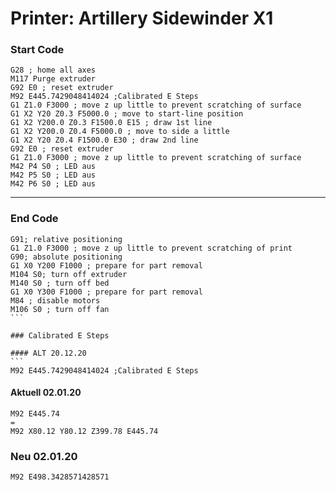 # Printer: Artillery Sidewinder X1

### Start Code 

```
G28 ; home all axes
M117 Purge extruder
G92 E0 ; reset extruder
M92 E445.7429048414024 ;Calibrated E Steps
G1 Z1.0 F3000 ; move z up little to prevent scratching of surface
G1 X2 Y20 Z0.3 F5000.0 ; move to start-line position
G1 X2 Y200.0 Z0.3 F1500.0 E15 ; draw 1st line
G1 X2 Y200.0 Z0.4 F5000.0 ; move to side a little
G1 X2 Y20 Z0.4 F1500.0 E30 ; draw 2nd line
G92 E0 ; reset extruder
G1 Z1.0 F3000 ; move z up little to prevent scratching of surface
M42 P4 S0 ; LED aus
M42 P5 S0 ; LED aus
M42 P6 S0 ; LED aus
````

---

### End Code

````
G91; relative positioning
G1 Z1.0 F3000 ; move z up little to prevent scratching of print
G90; absolute positioning
G1 X0 Y200 F1000 ; prepare for part removal
M104 S0; turn off extruder
M140 S0 ; turn off bed
G1 X0 Y300 F1000 ; prepare for part removal
M84 ; disable motors
M106 S0 ; turn off fan
```

### Calibrated E Steps 

#### ALT 20.12.20
```
M92 E445.7429048414024 ;Calibrated E Steps 
````
#### Aktuell 02.01.20
```
M92 E445.74 
=
M92 X80.12 Y80.12 Z399.78 E445.74
```

### Neu 02.01.20
```
M92 E498.3428571428571 
```
